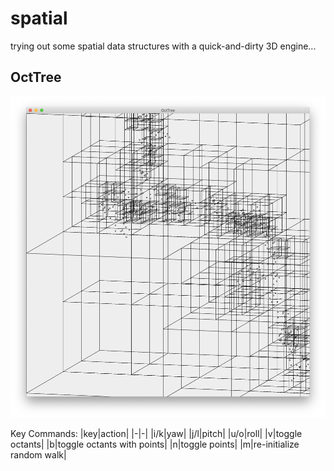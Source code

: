 # spatial

trying out some spatial data structures with a quick-and-dirty 3D engine...

## OctTree

![octtree](octtree.png "octtree")

Key Commands:
|key|action|
|-|-|
|i/k|yaw|
|j/l|pitch|
|u/o|roll|
|v|toggle octants|
|b|toggle octants with points|
|n|toggle points|
|m|re-initialize random walk|
